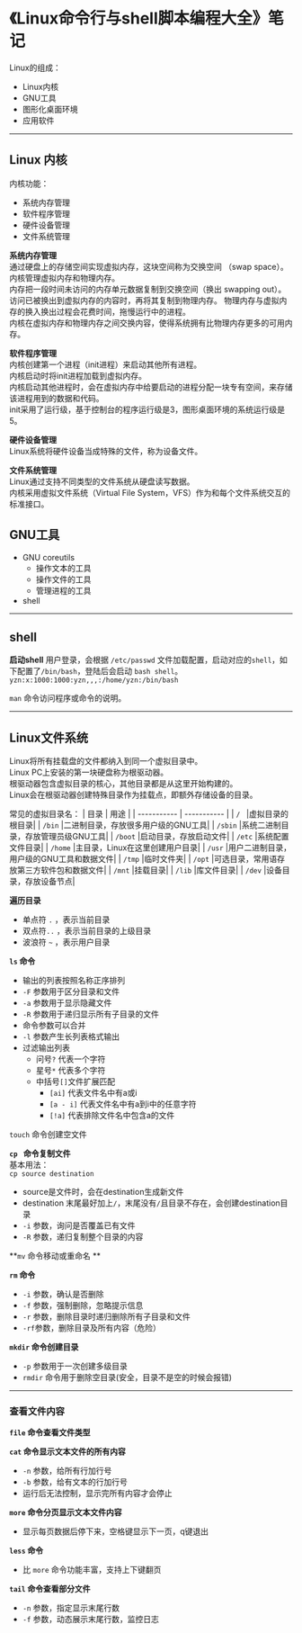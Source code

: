 # 《Linux命令行与shell脚本编程大全》笔记

Linux的组成：
 - Linux内核
 - GNU工具
 - 图形化桌面环境
 - 应用软件 

---

## Linux 内核  
内核功能：
- 系统内存管理
- 软件程序管理
- 硬件设备管理
- 文件系统管理  

**系统内存管理**    
通过硬盘上的存储空间实现虚拟内存，这块空间称为交换空间 （swap space）。  
内核管理虚拟内存和物理内存。  
内存把一段时间未访问的内存单元数据复制到交换空间（换出 swapping out）。  
访问已被换出到虚拟内存的内容时，再将其复制到物理内存。
物理内存与虚拟内存的换入换出过程会花费时间，拖慢运行中的进程。  
内核在虚拟内存和物理内存之间交换内容，使得系统拥有比物理内存更多的可用内存。    

**软件程序管理**   
内核创建第一个进程（init进程）来启动其他所有进程。  
内核启动时将init进程加载到虚拟内存。  
内核启动其他进程时，会在虚拟内存中给要启动的进程分配一块专有空间，来存储该进程用到的数据和代码。  
init采用了运行级，基于控制台的程序运行级是3，图形桌面环境的系统运行级是5。  

**硬件设备管理**  
Linux系统将硬件设备当成特殊的文件，称为设备文件。

**文件系统管理**  
Linux通过支持不同类型的文件系统从硬盘读写数据。  
内核采用虚拟文件系统（Virtual File System，VFS）作为和每个文件系统交互的标准接口。  

## GNU工具
- GNU coreutils
  - 操作文本的工具
  - 操作文件的工具
  - 管理进程的工具
- shell

---

## shell

**启动shell**
用户登录，会根据 `/etc/passwd` 文件加载配置，启动对应的`shell`，如下配置了`/bin/bash`，登陆后会启动 `bash shell`。  
``yzn:x:1000:1000:yzn,,,:/home/yzn:/bin/bash``    

`man` 命令访问程序或命令的说明。  

---

## Linux文件系统
Linux将所有挂载盘的文件都纳入到同一个虚拟目录中。  
Linux PC上安装的第一块硬盘称为根驱动器。  
根驱动器包含虚拟目录的核心，其他目录都是从这里开始构建的。  
Linux会在根驱动器创建特殊目录作为挂载点，即额外存储设备的目录。  

常见的虚拟目录名：
| 目录      | 用途 |
| ----------- | ----------- |
| `/ `        |虚拟目录的根目录|
| `/bin`      |二进制目录，存放很多用户级的GNU工具|
| `/sbin`     |系统二进制目录，存放管理员级GNU工具|
| `/boot`     |启动目录，存放启动文件|
| `/etc`      |系统配置文件目录|
| `/home`     |主目录，Linux在这里创建用户目录|
| `/usr`      |用户二进制目录，用户级的GNU工具和数据文件|
| `/tmp`      |临时文件夹|
| `/opt`      |可选目录，常用语存放第三方软件包和数据文件|
| `/mnt`      |挂载目录|
| `/lib`      |库文件目录|
| `/dev`      |设备目录，存放设备节点|

**遍历目录**
- 单点符 `.` ，表示当前目录
- 双点符`..` ，表示当前目录的上级目录
- 波浪符 `~` ，表示用户目录

**`ls` 命令**

- 输出的列表按照名称正序排列
- `-F` 参数用于区分目录和文件
- `-a` 参数用于显示隐藏文件
- `-R` 参数用于递归显示所有子目录的文件
- 命令参数可以合并
- `-l` 参数产生长列表格式输出
- 过滤输出列表
  - 问号`?` 代表一个字符
  - 星号`*` 代表多个字符
  - 中括号`[]`文件扩展匹配
    - `[ai]` 代表文件名中有a或i
    - `[a - i]` 代表文件名中有a到i中的任意字符
    - `[!a]` 代表排除文件名中包含a的文件 
  
`touch` 命令创建空文件

**`cp ` 命令复制文件**  
基本用法：  
`cp source destination`  
- source是文件时，会在destination生成新文件
- destination 末尾最好加上`/`，末尾没有`/`且目录不存在，会创建destination目录
- `-i` 参数，询问是否覆盖已有文件
- `-R` 参数，递归复制整个目录的内容
  
**`mv` 命令移动或重命名  **  

**`rm` 命令**
- `-i` 参数，确认是否删除
- `-f` 参数，强制删除，忽略提示信息
- `-r` 参数，删除目录时递归删除所有子目录和文件
- `-rf`参数，删除目录及所有内容（危险）

**`mkdir` 命令创建目录**
- `-p` 参数用于一次创建多级目录
- `rmdir` 命令用于删除空目录(安全，目录不是空的时候会报错) 

---

### 查看文件内容

**`file` 命令查看文件类型**  

**`cat` 命令显示文本文件的所有内容**
- `-n` 参数，给所有行加行号 
- `-b` 参数，给有文本的行加行号
- 运行后无法控制，显示完所有内容才会停止  

**`more` 命令分页显示文本文件内容**
- 显示每页数据后停下来，空格键显示下一页，q键退出   

**`less` 命令**
- 比 `more` 命令功能丰富，支持上下键翻页  

**`tail` 命令查看部分文件**
- `-n` 参数，指定显示末尾行数
- `-f` 参数，动态展示末尾行数，监控日志
